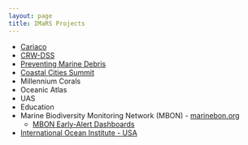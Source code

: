 ```yaml
---
layout: page
title: IMaRS Projects
---
```


* [Cariaco](/pages/projects/cariaco)
* [CRW-DSS](/pages/projects/crw-dss)
* [Preventing Marine Debris](/pages/projects/preventing-marine-debris)
* [Coastal Cities Summit](/pages/coastal-cities-summit)
* Millennium Corals
* Oceanic Atlas
* UAS
* Education
* Marine Biodiversity Monitoring Network (MBON) - [marinebon.org](https://marinebon.org)
    * [MBON Early-Alert Dashboards](https://github.com/marinebon/mbon-dashboard-server/)
* [International Ocean Institute - USA](/pages/international_ocean_institute_usa)
